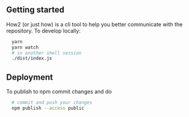 ## Getting started
How2 (or just how) is a cli tool to help you better communicate with the repository.
To develop locally:
```sh
  yarn
  yarn watch
  # in another shell session
  ./dist/index.js
```

## Deployment
To publish to npm commit changes and do
```sh
  # commit and push your changes
  npm publish --access public
```
